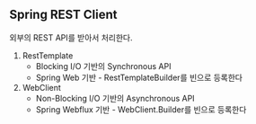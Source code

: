 ## Spring REST Client
외부의 REST API를 받아서 처리한다.
1. RestTemplate
	* Blocking I/O 기반의 Synchronous API
	* Spring Web 기반 - RestTemplateBuilder를 빈으로 등록한다
2. WebClient
	* Non-Blocking I/O 기반의 Asynchronous API
	*  Spring Webflux 기반 - WebClient.Builder를 빈으로 등록한다